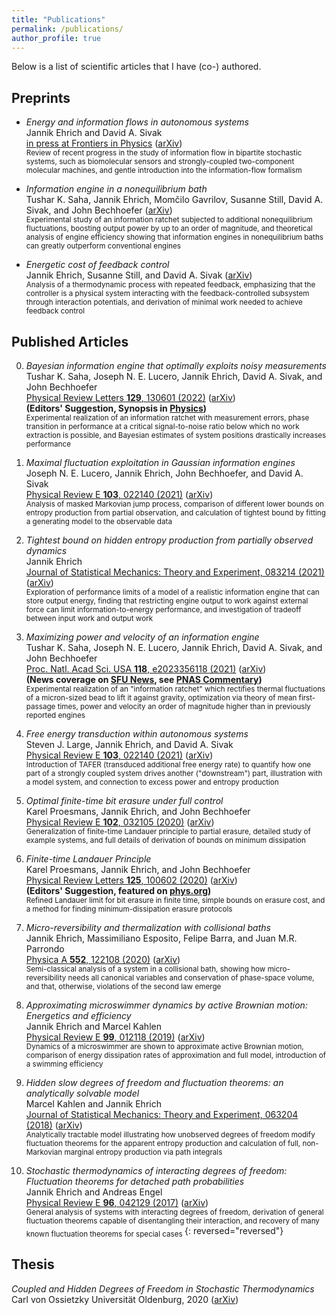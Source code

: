 ```yaml
---
title: "Publications"
permalink: /publications/
author_profile: true
---
```

Below is a list of scientific articles that I have (co-) authored.

<!---## Preprints
* *Maximal fluctuation exploitation in Gaussian information engines*\
	Joseph N. E. Lucero, Jannik Ehrich, John Bechhoefer, and David A. Sivak ([arXiv](https://arxiv.org/abs/2108.00092))\
	<sub> Exploration of performance limits of a model of a realistic information engine that can store output energy, finding that restricting engine output to work against external force can limit information-to-energy performance, and investigation of tradeoff between input work and output work</sub> -->
	
## Preprints
* *Energy and information flows in autonomous systems*\
	Jannik Ehrich and David A. Sivak\
	[in press at Frontiers in Physics](https://www.frontiersin.org/articles/10.3389/fphy.2023.1108357/abstract) ([arXiv](https://arxiv.org/abs/2209.10644))\
	<sub> Review of recent progress in the study of information flow in bipartite stochastic systems, such as biomolecular sensors and strongly-coupled two-component molecular machines, and gentle introduction into the information-flow formalism</sub>

* *Information engine in a nonequilibrium bath*\
	Tushar K. Saha, Jannik Ehrich, Momčilo Gavrilov, Susanne Still, David A. Sivak, and John Bechhoefer ([arXiv](https://arxiv.org/abs/2208.00288))\
	<sub> Experimental study of an information ratchet subjected to additional nonequilibrium fluctuations, boosting output power by up to an order of magnitude, and theoretical analysis of engine efficiency showing that information engines in nonequilibrium baths can greatly outperform conventional engines</sub>

* *Energetic cost of feedback control*\
	Jannik Ehrich, Susanne Still, and David A. Sivak ([arXiv](https://arxiv.org/abs/2206.10793))\
	<sub> Analysis of a thermodynamic process with repeated feedback, emphasizing that the controller is a physical system interacting with the feedback-controlled subsystem through interaction potentials, and derivation of minimal work needed to achieve feedback control</sub>


## Published Articles

0. *Bayesian information engine that optimally exploits noisy measurements*\
	Tushar K. Saha, Joseph N. E. Lucero, Jannik Ehrich, David A. Sivak, and John Bechhoefer\
	[Physical Review Letters **129**, 130601 (2022)](https://doi.org/10.1103/PhysRevLett.129.130601) ([arXiv](https://arxiv.org/abs/2204.07310))\
	**(Editors' Suggestion, Synopsis in [Physics](https://physics.aps.org/articles/v15/s133))**\
	<sub> Experimental realization of an information ratchet with measurement errors, phase transition in performance at a critical signal-to-noise ratio below which no work extraction is possible, and Bayesian estimates of system positions drastically increases performance</sub>

0. *Maximal fluctuation exploitation in Gaussian information engines*\
	Joseph N. E. Lucero, Jannik Ehrich, John Bechhoefer, and David A. Sivak\
	[Physical Review E **103**, 022140 (2021)](https://doi.org/10.1103/PhysRevE.104.044122) ([arXiv](https://arxiv.org/abs/2108.00092))\
	<sub> Analysis of masked Markovian jump process, comparison of different lower bounds on entropy production from partial observation, and calculation of tightest bound by fitting a generating model to the observable data</sub>

0. *Tightest bound on hidden entropy production from partially observed dynamics*\
	Jannik Ehrich\
	[Journal of Statistical Mechanics: Theory and Experiment, 083214 (2021)](https://doi.org/10.1088/1742-5468/ac150e) ([arXiv](https://arxiv.org/abs/2105.08803))\
	<sub> Exploration of performance limits of a model of a realistic information engine that can store output energy, finding that restricting engine output to work against external force can limit information-to-energy performance, and investigation of tradeoff between input work and output work</sub>

0. *Maximizing power and velocity of an information engine*\
	Tushar K. Saha, Joseph N. E. Lucero, Jannik Ehrich, David A. Sivak, and John Bechhoefer\
	[Proc. Natl. Acad Sci. USA **118**, e2023356118 (2021)](https://www.pnas.org/content/118/20/e2023356118) ([arXiv](https://arxiv.org/abs/2011.05478))\
	**(News coverage on [SFU News](http://www.sfu.ca/sfunews/stories/2021/05/world-s-fastest-information-fuelled-engine-designed-by-sfu-resea.html?_ccCt=bvcv-2e95fe-4n516a-ddiegcx4), see [PNAS Commentary](https://www.pnas.org/content/118/26/e2108218118))**\
	<sub> Experimental realization of an "information ratchet" which rectifies thermal fluctuations of a micron-sized bead to lift it against gravity, optimization via theory of mean first-passage times, power and velocity an order of magnitude higher than in previously reported engines</sub>

0. *Free energy transduction within autonomous systems*\
	Steven J. Large, Jannik Ehrich, and David A. Sivak\
	[Physical Review E **103**, 022140 (2021)](https://doi.org/10.1103/PhysRevE.103.022140) ([arXiv](https://arxiv.org/abs/2008.03402))\
	<sub> Introduction of TAFER (transduced additional free energy rate) to quantify how one part of a strongly coupled system drives another ("downstream") part, illustration with a model system, and connection to excess power and entropy production </sub>

0. *Optimal finite-time bit erasure under full control*\
	Karel Proesmans, Jannik Ehrich, and John Bechhoefer\
	[Physical Review E **102**, 032105 (2020)](https://doi.org/10.1103/PhysRevE.102.032105) ([arXiv](https://arxiv.org/abs/2006.03240))\
	<sub> Generalization of finite-time Landauer principle to partial erasure, detailed study of example systems, and full details of derivation of bounds on minimum dissipation </sub> 
	
0. *Finite-time Landauer Principle*\
	Karel Proesmans, Jannik Ehrich, and John Bechhoefer\
	[Physical Review Letters **125**, 100602 (2020)](https://doi.org/10.1103/PhysRevLett.125.100602) ([arXiv](https://arxiv.org/abs/2006.03242))\
	**(Editors' Suggestion, featured on [phys.org](https://phys.org/news/2020-10-protocol-minimize-thermodynamic-erasing-bit.html))**\
	<sub> Refined Landauer limit for bit erasure in finite time, simple bounds on erasure cost, and a method for finding minimum-dissipation erasure protocols</sub>
	
0. *Micro-reversibility and thermalization with collisional baths*\
	Jannik Ehrich, Massimiliano Esposito, Felipe Barra, and Juan M.R. Parrondo\
	[Physica A **552**, 122108 (2020)](https://doi.org/10.1016/j.physa.2019.122108) ([arXiv](https://arxiv.org/abs/1904.07931))\
	<sub> Semi-classical analysis of a system in a collisional bath, showing how micro-reversibility needs all canonical variables and conservation of phase-space volume, and that, otherwise, violations of the second law emerge</sub> 

0. *Approximating microswimmer dynamics by active Brownian motion: Energetics and efficiency*\
	Jannik Ehrich and Marcel Kahlen\
	[Physical Review E **99**, 012118 (2019)](https://doi.org/10.1103/PhysRevE.99.012118) ([arXiv](https://arxiv.org/abs/1809.07235))\
	<sub> Dynamics of a microswimmer are shown to approximate active Brownian motion, comparison of energy dissipation rates of approximation and full model, introduction of a swimming efficiency  </sub> 

0. *Hidden slow degrees of freedom and fluctuation theorems: an analytically solvable model*\
	Marcel Kahlen and Jannik Ehrich\
	[Journal of Statistical Mechanics: Theory and Experiment, 063204 (2018)](https://doi.org/10.1088/1742-5468/aac2fd) ([arXiv](https://arxiv.org/abs/1803.04740))\
	<sub> Analytically tractable model illustrating how unobserved degrees of freedom modify fluctuation theorems for the apparent entropy production and calculation of full, non-Markovian marginal entropy production via path integrals </sub> 

0. *Stochastic thermodynamics of interacting degrees of freedom: Fluctuation theorems for detached path probabilities*\
	Jannik Ehrich and Andreas Engel\
	[Physical Review E **96**, 042129 (2017)](https://doi.org/10.1103/PhysRevE.96.042129) ([arXiv](https://arxiv.org/abs/1707.07434))\
	<sub> General analysis of systems with interacting degrees of freedom, derivation of general fluctuation theorems capable of disentangling their interaction, and recovery of many known fluctuation theorems for special cases </sub> 
{: reversed="reversed"}

## Thesis
*Coupled and Hidden Degrees of Freedom in Stochastic Thermodynamics*\
	Carl von Ossietzky Universität Oldenburg, 2020 ([arXiv](https://arxiv.org/abs/2007.15223))
